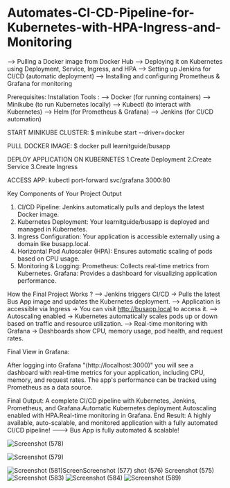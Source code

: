 # Automates-CI-CD-Pipeline-for-Kubernetes-with-HPA-Ingress-and-Monitoring
--> Pulling a Docker image from Docker Hub 
--> Deploying it on Kubernetes using Deployment, Service, Ingress, and HPA 
--> Setting up Jenkins for CI/CD (automatic deployment) 
--> Installing and configuring Prometheus & Grafana for monitoring

 Prerequisites:
Installation Tools :
--> Docker (for running containers) 
--> Minikube (to run Kubernetes locally) 
--> Kubectl (to interact with Kubernetes) 
--> Helm (for Prometheus & Grafana) 
--> Jenkins (for CI/CD automation)

START MINIKUBE CLUSTER:
$ minikube start --driver=docker

PULL DOCKER IMAGE:
$ docker pull learnitguide/busapp

DEPLOY APPLICATION ON KUBERNETES
1.Create Deployment 
2.Create Service 
3.Create Ingress

ACCESS APP:
kubectl port-forward svc/grafana 3000:80

 Key Components of Your Project Output
1. CI/CD Pipeline: Jenkins automatically pulls and deploys the latest Docker image.
2. Kubernetes Deployment: Your learnitguide/busapp is deployed and managed in Kubernetes.
3. Ingress Configuration: Your application is accessible externally using a domain like busapp.local.
4. Horizontal Pod Autoscaler (HPA): Ensures automatic scaling of pods based on CPU usage.
5. Monitoring & Logging:
Prometheus: Collects real-time metrics from Kubernetes.
Grafana: Provides a dashboard for visualizing application performance.

How the Final Project Works ?
--> Jenkins triggers CI/CD → Pulls the latest Bus App image and updates the Kubernetes deployment.
--> Application is accessible via Ingress → You can visit http://busapp.local to access it.
--> Autoscaling enabled → Kubernetes automatically scales pods up or down based on traffic and resource utilization.
--> Real-time monitoring with Grafana → Dashboards show CPU, memory usage, pod health, and request rates.

Final View in Grafana:

After logging into Grafana 
"(http://localhost:3000)" you will see a dashboard with real-time metrics for your application, including CPU, memory, and request rates.
The app's performance can be tracked using Prometheus as a data source.

Final Output:
 A complete CI/CD pipeline with Kubernetes, Jenkins, Prometheus, and Grafana.Automatic Kubernetes deployment.Autoscaling enabled with HPA.Real-time monitoring in Grafana.
End Result: A highly available, auto-scalable, and monitored application with a fully automated CI/CD pipeline!
---> Bus App is fully automated & scalable!


![Screenshot (578)](https://github.com/user-attachments/assets/ef108b61-902c-43fc-a27b-16b12db9d18c)


![Screenshot (579)](https://github.com/user-attachments/assets/2428aa86-8bdb-43f9-88fb-5d6931d05f19)


![Screenshot (581)![![Screen![Screenshot (577)](https://github.com/user-attachments/assets/ad6f1d03-0d51-4872-b827-ac86390c3071)
shot (576)](https://github.com/user-attachments/assets/a4949616-6c62-4b62-bd55-61e8d132a587)
Screenshot (575)](https://github.com/user-attachments/assets/8104d158-34cc-4528-b354-1eed06732d6c)
](https://github.com/user-attachments/assets/75357a99-7ee8-45db-88c0-c6140a846df2)
![Screenshot (583)](https://github.com/user-attachments/assets/b5dbae98-cc6b-475c-9b35-1ab41d0c54eb)
![Screenshot (584)](https://github.com/user-attachments/assets/8c8c1735-5298-41b3-a784-5a6d964795ef)
![Screenshot (589)](https://github.com/user-attachments/assets/4a5e52b2-7968-4f67-b448-0621ffb970b3)
